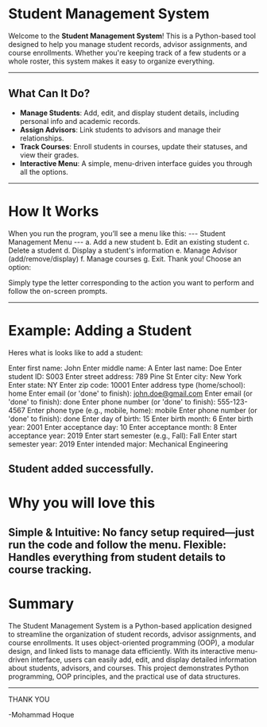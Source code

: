 # Student Management System

Welcome to the **Student Management System**! This is a Python-based tool designed to help you manage student records, advisor assignments, and course enrollments. Whether you're keeping track of a few students or a whole roster, this system makes it easy to organize everything.

---

## What Can It Do?
- **Manage Students**: Add, edit, and display student details, including personal info and academic records.
- **Assign Advisors**: Link students to advisors and manage their relationships.
- **Track Courses**: Enroll students in courses, update their statuses, and view their grades.
- **Interactive Menu**: A simple, menu-driven interface guides you through all the options.

---
# How It Works

When you run the program, you’ll see a menu like this:
--- Student Management Menu ---
a. Add a new student
b. Edit an existing student
c. Delete a student
d. Display a student's information
e. Manage Advisor (add/remove/display)
f. Manage courses
g. Exit. Thank you!
Choose an option:

Simply type the letter corresponding to the action you want to perform and follow the on-screen prompts.

---
# Example: Adding a Student

Heres what is looks like to add a student:

Enter first name: John
Enter middle name: A
Enter last name: Doe
Enter student ID: S003
Enter street address: 789 Pine St
Enter city: New York
Enter state: NY
Enter zip code: 10001
Enter address type (home/school): home
Enter email (or 'done' to finish): john.doe@gmail.com
Enter email (or 'done' to finish): done
Enter phone number (or 'done' to finish): 555-123-4567
Enter phone type (e.g., mobile, home): mobile
Enter phone number (or 'done' to finish): done
Enter day of birth: 15
Enter birth month: 6
Enter birth year: 2001
Enter acceptance day: 10
Enter acceptance month: 8
Enter acceptance year: 2019
Enter start semester (e.g., Fall): Fall
Enter start semester year: 2019
Enter intended major: Mechanical Engineering

Student added successfully.
---

# Why you will love this

Simple & Intuitive: No fancy setup required—just run the code and follow the menu.
Flexible: Handles everything from student details to course tracking.
---

# Summary

The Student Management System is a Python-based application designed to streamline the organization of student records, advisor assignments, and course enrollments. It uses object-oriented programming (OOP), a modular design, and linked lists to manage data efficiently. With its interactive menu-driven interface, users can easily add, edit, and display detailed information about students, advisors, and courses. This project demonstrates Python programming, OOP principles, and the practical use of data structures.

---

THANK YOU

-Mohammad Hoque





